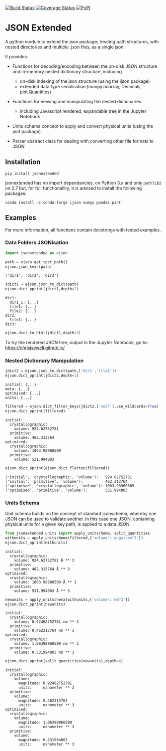 
[![Build Status](https://travis-ci.org/chrisjsewell/jsonextended.svg?branch=master)](https://travis-ci.org/chrisjsewell/jsonextended)
[![Coverage Status](https://coveralls.io/repos/github/chrisjsewell/jsonextended/badge.svg?branch=master)](https://coveralls.io/github/chrisjsewell/jsonextended?branch=master)
[![PyPI](https://img.shields.io/pypi/v/jsonextended.svg)](https://pypi.python.org/pypi/jsonextended/)

# JSON Extended

A python module to extend the json package; treating path structures, with nested directories and multiple .json files, as a single json.

It provides:

- Functions for decoding/encoding between the on-disk JSON structure and in-memory nested dictionary structure, including

    - on-disk indexing of the json structure (using the ijson package)
    - extended data type serialisation (numpy.ndarray, Decimals, pint.Quantities) 

- Functions for viewing and manipulating the nested dictionaries

    - including Javascript rendered, expandable tree in the Jupyter Notebook

- Units schema concept to apply and convert physical units (using the pint package)

- Parser abstract class for dealing with converting other file formats to JSON


## Installation

    pip install jsonextended

jsonextended has no import dependancies, on Python 3.x and only `pathlib2` on 2.7 but,
for full functionallity, it is advised to install the following packages:

    conda install -c conda-forge ijson numpy pandas pint 

## Examples

For more information, all functions contain docstrings with tested examples.

### Data Folders JSONisation


```python
import jsonextended as ejson

path = ejson.get_test_path()
ejson.json_keys(path)
```




    ['dir1', 'dir2', 'dir3']




```python
jdict1 = ejson.json_to_dict(path)
ejson.dict_pprint(jdict1,depth=2)
```

    dir1: 
      dir1_1: {...}
      file1: {...}
      file2: {...}
    dir2: 
      file1: {...}
    dir3: 



```python
ejson.dict_to_html(jdict1,depth=3)
```

To try the rendered JSON tree, output in the Jupyter Notebook, go to: https://chrisjsewell.github.io/

### Nested Dictionary Manipulation


```python
jdict2 = ejson.json_to_dict(path,['dir1','file1'])
ejson.dict_pprint(jdict2,depth=1)
```

    initial: {...}
    meta: {...}
    optimised: {...}
    units: {...}



```python
filtered = ejson.dict_filter_keys(jdict2,['vol*'],use_wildcards=True)
ejson.dict_pprint(filtered)
```

    initial: 
      crystallographic: 
        volume: 924.62752781
      primitive: 
        volume: 462.313764
    optimised: 
      crystallographic: 
        volume: 1063.98960509
      primitive: 
        volume: 531.994803



```python
ejson.dict_pprint(ejson.dict_flatten(filtered))
```

    ('initial', 'crystallographic', 'volume'):   924.62752781
    ('initial', 'primitive', 'volume'):          462.313764
    ('optimised', 'crystallographic', 'volume'): 1063.98960509
    ('optimised', 'primitive', 'volume'):        531.994803


### Units Schema

Unit schema builds on the concept of standard jsonschema, whereby one JSON can be used to validate another.
In this case one JSON, containing physical units for a given key path, is applied to a data JSON.

```python
from jsonextended.units import apply_unitschema, split_quantities
withunits = apply_unitschema(filtered,{'volume':'angstrom^3'})
ejson.dict_pprint(withunits)
```

    initial: 
      crystallographic: 
        volume: 924.62752781 Å ** 3
      primitive: 
        volume: 462.313764 Å ** 3
    optimised: 
      crystallographic: 
        volume: 1063.98960509 Å ** 3
      primitive: 
        volume: 531.994803 Å ** 3



```python
newunits = apply_unitschema(withunits,{'volume':'nm^3'})
ejson.dict_pprint(newunits)
```

    initial: 
      crystallographic: 
        volume: 0.92462752781 nm ** 3
      primitive: 
        volume: 0.462313764 nm ** 3
    optimised: 
      crystallographic: 
        volume: 1.06398960509 nm ** 3
      primitive: 
        volume: 0.531994803 nm ** 3



```python
ejson.dict_pprint(split_quantities(newunits),depth=4)
```

    initial: 
      crystallographic: 
        volume: 
          magnitude: 0.92462752781
          units:     nanometer ** 3
      primitive: 
        volume: 
          magnitude: 0.462313764
          units:     nanometer ** 3
    optimised: 
      crystallographic: 
        volume: 
          magnitude: 1.06398960509
          units:     nanometer ** 3
      primitive: 
        volume: 
          magnitude: 0.531994803
          units:     nanometer ** 3


